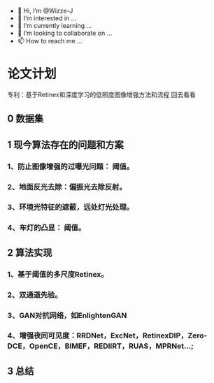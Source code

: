 - 👋 Hi, I’m @Wizze-J
- 👀 I’m interested in ...
- 🌱 I’m currently learning ...
- 💞️ I’m looking to collaborate on ...
- 📫 How to reach me ...

<!---
Wizze-J/Wizze-J is a ✨ special ✨ repository because its `README.md` (this file) appears on your GitHub profile.
You can click the Preview link to take a look at your changes.
--->

# 论文计划

专利：基于Retinex和深度学习的低照度图像增强方法和流程  回去看看

## 0 数据集

## 1 现今算法存在的问题和方案
### 1、防止图像增强的过曝光问题： 阈值。

### 2、地面反光去除：偏振光去除反射。

### 3、环境光特征的遮蔽，远处灯光处理。

### 4、车灯的凸显：  阈值。

## 2 算法实现
### 1、基于阈值的多尺度Retinex。

### 2、双通道先验。

### 3、GAN对抗网络，如EnlightenGAN

### 4、增强夜间可见度：RRDNet，ExcNet，RetinexDIP，Zero-DCE，OpenCE，BIMEF，REDIIRT，RUAS，MPRNet...;

## 3 总结
